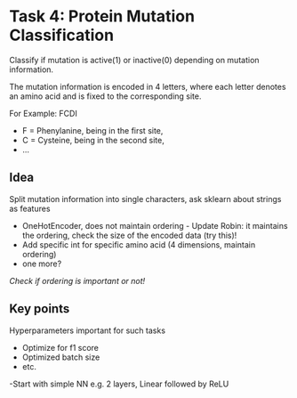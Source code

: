 # Task 4: Protein Mutation Classification

Classify if mutation is active(1) or inactive(0) depending on mutation information.

The mutation information is encoded in 4 letters, where each letter denotes an amino acid and is
fixed to the corresponding site.

For Example: FCDI
- F = Phenylanine, being in the first site,
- C = Cysteine, being in the second site,
- ...

## Idea

Split mutation information into single characters, ask sklearn about strings as features 
- OneHotEncoder, does not maintain ordering - Update Robin: it maintains the ordering, check the size of the encoded data (try this)!
- Add specific int for specific amino acid (4 dimensions, maintain ordering)
- one more?

*Check if ordering is important or not!*

## Key points

Hyperparameters important for such tasks
- Optimize for f1 score
- Optimized batch size
- etc.

-Start with simple NN e.g. 2 layers, Linear followed by ReLU




